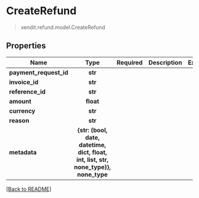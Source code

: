 # CreateRefund
> xendit.refund.model.CreateRefund


## Properties
| Name | Type | Required | Description | Examples |
|------------|:-------------:|:-------------:|-------------|:-------------:|
| **payment_request_id** | **str** | |   |  |
| **invoice_id** | **str** | |   |  |
| **reference_id** | **str** | |   |  |
| **amount** | **float** | |   |  |
| **currency** | **str** | |   |  |
| **reason** | **str** | |   |  |
| **metadata** | **{str: (bool, date, datetime, dict, float, int, list, str, none_type)}, none_type** | |   |  |


[[Back to README]](../../README.md)


